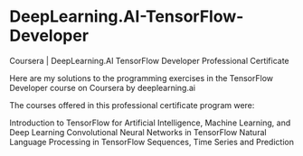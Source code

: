 # DeepLearning.AI-TensorFlow-Developer
Coursera | DeepLearning.AI TensorFlow Developer Professional Certificate

Here are my solutions to the programming exercises in the TensorFlow Developer course on Coursera by deeplearning.ai

The courses offered in this professional certificate program were:

Introduction to TensorFlow for Artificial Intelligence, Machine Learning, and Deep Learning
Convolutional Neural Networks in TensorFlow
Natural Language Processing in TensorFlow
Sequences, Time Series and Prediction
